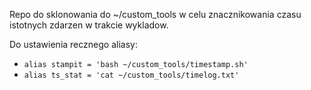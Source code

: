 Repo do sklonowania do ~/custom_tools w celu znacznikowania czasu istotnych zdarzen w trakcie wykladow.

Do ustawienia recznego aliasy:
* `alias stampit = 'bash ~/custom_tools/timestamp.sh'`
* `alias ts_stat = 'cat ~/custom_tools/timelog.txt'`
